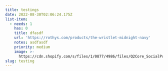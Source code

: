 ```yaml
---
title: testings
date: 2022-08-30T02:06:24.175Z
list-item:
  - needs: 1
    has: 0
    title: dfasdf
    url: 'https://rothys.com/products/the-wristlet-midnight-navy'
    notes: asdfasdf
    priority: medium
    image: >-
      https://cdn.shopify.com/s/files/1/0877/4986/files/Q2Core_SocialPreview_1200x628_4a064f41-954f-4621-b599-8858eec126f3.jpg?v=1654728333
slug: testing
---
```



